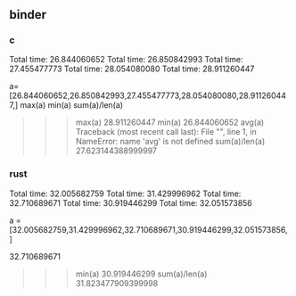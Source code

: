 # 

## binder

### c

Total time: 26.844060652
Total time: 26.850842993
Total time: 27.455477773
Total time: 28.054080080
Total time: 28.911260447

a= [26.844060652,26.850842993,27.455477773,28.054080080,28.911260447,]
max(a)
min(a)
sum(a)/len(a)

>>> max(a)
28.911260447
>>> min(a)
26.844060652
>>> avg(a)
Traceback (most recent call last):
  File "<stdin>", line 1, in <module>
NameError: name 'avg' is not defined
>>> sum(a)/len(a)
27.623144388999997


### rust 

Total time: 32.005682759
Total time: 31.429996962
Total time: 32.710689671
Total time: 30.919446299
Total time: 32.051573856

a = [32.005682759,31.429996962,32.710689671,30.919446299,32.051573856,]

32.710689671
>>> min(a)
30.919446299
>>> sum(a)/len(a)
31.823477909399998
